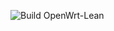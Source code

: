 
![Build OpenWrt-Lean](https://github.com/naizhao/OpenWrt-Lean-x86-Autobuild/workflows/Build%20OpenWrt-Lean/badge.svg)
